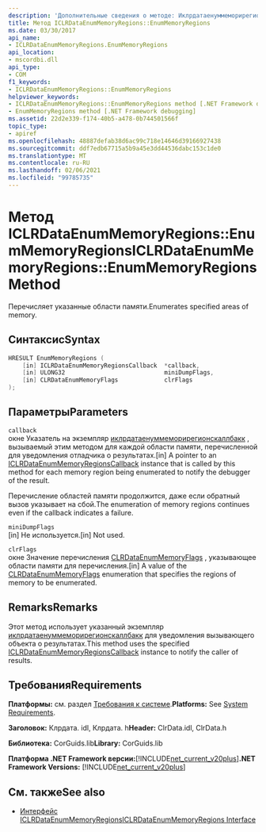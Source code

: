 ```yaml
---
description: 'Дополнительные сведения о методе: Иклрдатаенуммеморирегионс:: Енуммеморирегионс'
title: Метод ICLRDataEnumMemoryRegions::EnumMemoryRegions
ms.date: 03/30/2017
api_name:
- ICLRDataEnumMemoryRegions.EnumMemoryRegions
api_location:
- mscordbi.dll
api_type:
- COM
f1_keywords:
- ICLRDataEnumMemoryRegions::EnumMemoryRegions
helpviewer_keywords:
- ICLRDataEnumMemoryRegions::EnumMemoryRegions method [.NET Framework debugging]
- EnumMemoryRegions method [.NET Framework debugging]
ms.assetid: 22d2e339-f174-40b5-a478-0b744501566f
topic_type:
- apiref
ms.openlocfilehash: 48887defab38d6ac99c718e14646d39166927438
ms.sourcegitcommit: ddf7edb67715a5b9a45e3dd44536dabc153c1de0
ms.translationtype: MT
ms.contentlocale: ru-RU
ms.lasthandoff: 02/06/2021
ms.locfileid: "99785735"
---
```

# <a name="iclrdataenummemoryregionsenummemoryregions-method"></a><span data-ttu-id="f6da1-103">Метод ICLRDataEnumMemoryRegions::EnumMemoryRegions</span><span class="sxs-lookup"><span data-stu-id="f6da1-103">ICLRDataEnumMemoryRegions::EnumMemoryRegions Method</span></span>

<span data-ttu-id="f6da1-104">Перечисляет указанные области памяти.</span><span class="sxs-lookup"><span data-stu-id="f6da1-104">Enumerates specified areas of memory.</span></span>  
  
## <a name="syntax"></a><span data-ttu-id="f6da1-105">Синтаксис</span><span class="sxs-lookup"><span data-stu-id="f6da1-105">Syntax</span></span>  
  
```cpp  
HRESULT EnumMemoryRegions (  
    [in] ICLRDataEnumMemoryRegionsCallback  *callback,  
    [in] ULONG32                            miniDumpFlags,  
    [in] CLRDataEnumMemoryFlags             clrFlags  
);  
```  
  
## <a name="parameters"></a><span data-ttu-id="f6da1-106">Параметры</span><span class="sxs-lookup"><span data-stu-id="f6da1-106">Parameters</span></span>  

 `callback`  
 <span data-ttu-id="f6da1-107">окне Указатель на экземпляр [иклрдатаенуммеморирегионскаллбакк](iclrdataenummemoryregionscallback-interface.md) , вызываемый этим методом для каждой области памяти, перечисленной для уведомления отладчика о результатах.</span><span class="sxs-lookup"><span data-stu-id="f6da1-107">[in] A pointer to an [ICLRDataEnumMemoryRegionsCallback](iclrdataenummemoryregionscallback-interface.md) instance that is called by this method for each memory region being enumerated to notify the debugger of the result.</span></span>  
  
 <span data-ttu-id="f6da1-108">Перечисление областей памяти продолжится, даже если обратный вызов указывает на сбой.</span><span class="sxs-lookup"><span data-stu-id="f6da1-108">The enumeration of memory regions continues even if the callback indicates a failure.</span></span>  
  
 `miniDumpFlags`  
 <span data-ttu-id="f6da1-109">[in] Не используется.</span><span class="sxs-lookup"><span data-stu-id="f6da1-109">[in] Not used.</span></span>  
  
 `clrFlags`  
 <span data-ttu-id="f6da1-110">окне Значение перечисления [CLRDataEnumMemoryFlags](clrdataenummemoryflags-enumeration.md) , указывающее области памяти для перечисления.</span><span class="sxs-lookup"><span data-stu-id="f6da1-110">[in] A value of the [CLRDataEnumMemoryFlags](clrdataenummemoryflags-enumeration.md) enumeration that specifies the regions of memory to be enumerated.</span></span>  
  
## <a name="remarks"></a><span data-ttu-id="f6da1-111">Remarks</span><span class="sxs-lookup"><span data-stu-id="f6da1-111">Remarks</span></span>  

 <span data-ttu-id="f6da1-112">Этот метод использует указанный экземпляр [иклрдатаенуммеморирегионскаллбакк](iclrdataenummemoryregionscallback-interface.md) для уведомления вызывающего объекта о результатах.</span><span class="sxs-lookup"><span data-stu-id="f6da1-112">This method uses the specified [ICLRDataEnumMemoryRegionsCallback](iclrdataenummemoryregionscallback-interface.md) instance to notify the caller of results.</span></span>  
  
## <a name="requirements"></a><span data-ttu-id="f6da1-113">Требования</span><span class="sxs-lookup"><span data-stu-id="f6da1-113">Requirements</span></span>  

 <span data-ttu-id="f6da1-114">**Платформы:** см. раздел [Требования к системе](../../get-started/system-requirements.md).</span><span class="sxs-lookup"><span data-stu-id="f6da1-114">**Platforms:** See [System Requirements](../../get-started/system-requirements.md).</span></span>  
  
 <span data-ttu-id="f6da1-115">**Заголовок:** Клрдата. idl, Клрдата. h</span><span class="sxs-lookup"><span data-stu-id="f6da1-115">**Header:** ClrData.idl, ClrData.h</span></span>  
  
 <span data-ttu-id="f6da1-116">**Библиотека:** CorGuids.lib</span><span class="sxs-lookup"><span data-stu-id="f6da1-116">**Library:** CorGuids.lib</span></span>  
  
 <span data-ttu-id="f6da1-117">**Платформа .NET Framework версии:**[!INCLUDE[net_current_v20plus](../../../../includes/net-current-v20plus-md.md)]</span><span class="sxs-lookup"><span data-stu-id="f6da1-117">**.NET Framework Versions:** [!INCLUDE[net_current_v20plus](../../../../includes/net-current-v20plus-md.md)]</span></span>  
  
## <a name="see-also"></a><span data-ttu-id="f6da1-118">См. также</span><span class="sxs-lookup"><span data-stu-id="f6da1-118">See also</span></span>

- [<span data-ttu-id="f6da1-119">Интерфейс ICLRDataEnumMemoryRegions</span><span class="sxs-lookup"><span data-stu-id="f6da1-119">ICLRDataEnumMemoryRegions Interface</span></span>](iclrdataenummemoryregions-interface.md)
